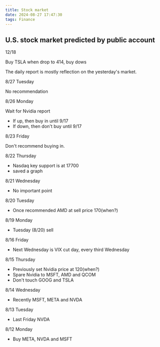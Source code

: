 ```yaml
---
title: Stock market
date: 2024-08-27 17:47:30
tags: Finance
---
```


## U.S. stock market predicted by public account

12/18

Buy TSLA when drop to 414, buy dows

The daily report is mostly reflection on the yesterday's market.

8/27 Tuesday

No recommendation

8/26 Monday

Wait for Nvidia report

* If up, then buy in until 9/17
* If down, then don't buy until 9/17

8/23 Friday

Don't recommend buying in.

8/22 Thursday

* Nasdaq key support is at 17700
* saved a graph

8/21 Wednesday

* No important point

8/20 Tuesday

* Once recommended AMD at sell price 170(when?)

8/19 Monday

* Tuesday (8/20) sell

8/16 Friday

* Next Wednesday is VIX cut day, every third Wednesday

8/15 Thursday

* Previously set Nvidia price at 120(when?)
* Spare Nvidia to MSFT, AMD and QCOM
* Don't touch GOOG and TSLA

8/14 Wednesday

* Recently MSFT, META and NVDA

8/13 Tuesday

* Last Friday NVDA

8/12 Monday

* Buy META, NVDA and MSFT
